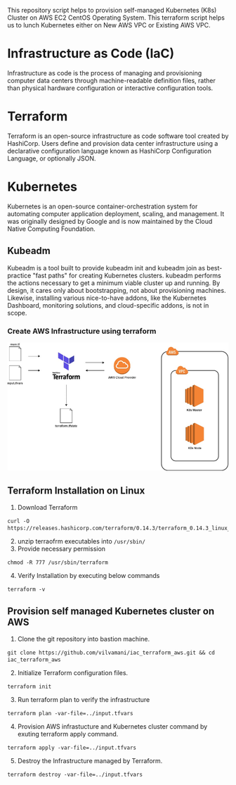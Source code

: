 This repository script helps to provision self-managed Kubernetes (K8s) Cluster on AWS EC2 CentOS Operating System. This terraform script helps us to lunch Kubernetes either on New AWS VPC or Existing AWS VPC.

# Infrastructure as Code (IaC)

Infrastructure as code is the process of managing and provisioning computer data centers through machine-readable definition files, rather than physical hardware configuration or interactive configuration tools.

# Terraform

Terraform is an open-source infrastructure as code software tool created by HashiCorp. Users define and provision data center infrastructure using a declarative configuration language known as HashiCorp Configuration Language, or optionally JSON.

# Kubernetes

Kubernetes is an open-source container-orchestration system for automating computer application deployment, scaling, and management. It was originally designed by Google and is now maintained by the Cloud Native Computing Foundation.

## Kubeadm

Kubeadm is a tool built to provide kubeadm init and kubeadm join as best-practice "fast paths" for creating Kubernetes clusters. kubeadm performs the actions necessary to get a minimum viable cluster up and running. By design, it cares only about bootstrapping, not about provisioning machines. Likewise, installing various nice-to-have addons, like the Kubernetes Dashboard, monitoring solutions, and cloud-specific addons, is not in scope.

### Create AWS Infrastructure using terraform

![Kubernetes Cluster IaC](docs/img/architecture.jpg?raw=true "Kubernetes Cluster IaC")

## Terraform Installation on Linux

1. Download Terraform

```
curl -O https://releases.hashicorp.com/terraform/0.14.3/terraform_0.14.3_linux_amd64.zip
```

2. unzip terraofrm executables into `/usr/sbin/`
3. Provide necessary permission

```
chmod -R 777 /usr/sbin/terraform
```

4. Verify Installation by executing below commands

```
terraform -v
```

## Provision self managed Kubernetes cluster on AWS

1. Clone the git repository into bastion machine.

```
git clone https://github.com/vilvamani/iac_terraform_aws.git && cd iac_terraform_aws
```

2. Initialize Terraform configuration files.

```
terraform init
```

3. Run terraform plan to verify the infrastructure

```
terraform plan -var-file=../input.tfvars
```

4. Provision AWS infrastucture and Kubernetes cluster command by exuting terraform apply command.

```
terraform apply -var-file=../input.tfvars
```

5. Destroy the Infrastructure managed by Terraform.

```
terraform destroy -var-file=../input.tfvars
```
